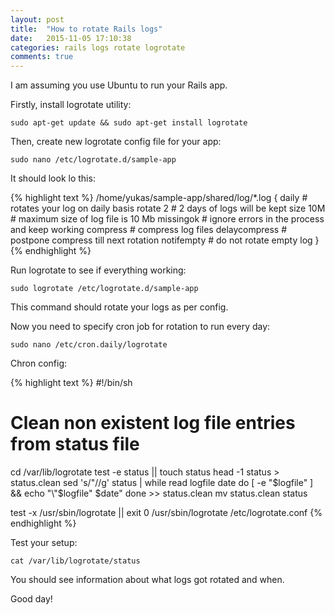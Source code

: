```yaml
---
layout: post
title:  "How to rotate Rails logs"
date:   2015-11-05 17:10:38
categories: rails logs rotate logrotate
comments: true
---
```


I am assuming you use Ubuntu to run your Rails app.

Firstly, install logrotate utility:

`sudo apt-get update && sudo apt-get install logrotate`

Then, create new logrotate config file for your app:

`sudo nano /etc/logrotate.d/sample-app`

It should look lo this:

{% highlight text %}
/home/yukas/sample-app/shared/log/*.log {
        daily           # rotates your log on daily basis
        rotate 2        # 2 days of logs will be kept
        size 10M        # maximum size of log file is 10 Mb
        missingok       # ignore errors in the process and keep working
        compress        # compress log files
        delaycompress   # postpone compress till next rotation
        notifempty      # do not rotate empty log
}
{% endhighlight %}

Run logrotate to see if everything working:

`sudo logrotate /etc/logrotate.d/sample-app`

This command should rotate your logs as per config.

Now you need to specify cron job for rotation to run every day:

`sudo nano /etc/cron.daily/logrotate`

Chron config:

{% highlight text %}
#!/bin/sh

# Clean non existent log file entries from status file
cd /var/lib/logrotate
test -e status || touch status
head -1 status > status.clean
sed 's/"//g' status | while read logfile date
do
    [ -e "$logfile" ] && echo "\"$logfile\" $date"
done >> status.clean
mv status.clean status

test -x /usr/sbin/logrotate || exit 0
/usr/sbin/logrotate /etc/logrotate.conf
{% endhighlight %}

Test your setup:

`cat /var/lib/logrotate/status`

You should see information about what logs got rotated and when.

Good day!